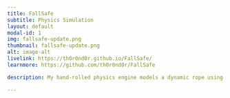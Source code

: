 ```yaml
---
title: FallSafe
subtitle: Physics Simulation
layout: default
modal-id: 1
img: fallsafe-update.png
thumbnail: fallsafe-update.png
alt: image-alt
livelink: https://th0r0nd0r.github.io/FallSafe/
learnmore: https://github.com/th0r0nd0r/FallSafe

description: My hand-rolled physics engine models a dynamic rope using only vanilla JavaScript. The simulation tests the strength of climbing protection in a lead fall.

---
```

